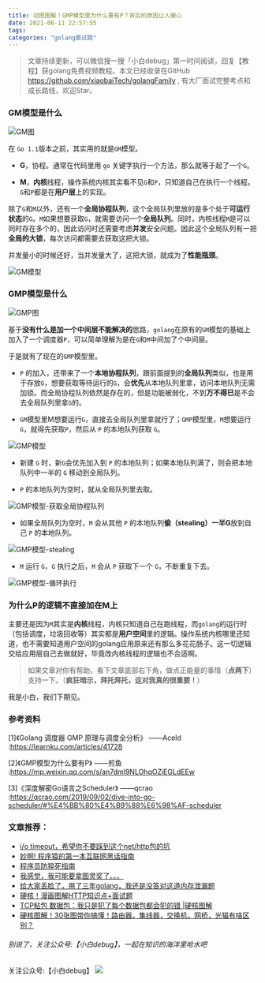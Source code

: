 ```yaml
---
title: 动图图解！GMP模型里为什么要有P？背后的原因让人暖心
date: 2021-06-11 22:57:55
tags:
categories: "golang面试题"
---
```



> 文章持续更新，可以微信搜一搜「小白debug」第一时间阅读，回复【教程】获golang免费视频教程。本文已经收录在GitHub https://github.com/xiaobaiTech/golangFamily , 有大厂面试完整考点和成长路线，欢迎Star。



### GM模型是什么

![GM图](https://cdn.jsdelivr.net/gh/xiaobaiTech/image/GM%E5%9B%BE.png)



在 `Go 1.1`版本之前，其实用的就是`GM`模型。
<!-- more -->
- **G**，协程。通常在代码里用  `go`  关键字执行一个方法，那么就等于起了一个`G`。

- **M**，**内核**线程，操作系统内核其实看不见`G`和`P`，只知道自己在执行一个线程。`G`和`P`都是在**用户层**上的实现。

除了`G`和`M`以外，还有一个**全局协程队列**，这个全局队列里放的是多个处于**可运行状态**的`G`。`M`如果想要获取`G`，就需要访问一个**全局队列**。同时，内核线程`M`是可以同时存在多个的，因此访问时还需要考虑**并发**安全问题。因此这个全局队列有一把**全局的大锁**，每次访问都需要去获取这把大锁。

并发量小的时候还好，当并发量大了，这把大锁，就成为了**性能瓶颈**。



![GM模型](https://cdn.jsdelivr.net/gh/xiaobaiTech/image/GM%E6%A8%A1%E5%9E%8B.gif)



### GMP模型是什么

![GMP图](https://cdn.jsdelivr.net/gh/xiaobaiTech/image/GMP图.png)

基于**没有什么是加一个中间层不能解决的**思路，`golang`在原有的`GM`模型的基础上加入了一个调度器`P`，可以简单理解为是在`G`和`M`中间加了个中间层。

于是就有了现在的`GMP`模型里。

- `P` 的加入，还带来了一个**本地协程队列**，跟前面提到的**全局队列**类似，也是用于存放`G`，想要获取等待运行的`G`，会**优先**从本地队列里拿，访问本地队列无需加锁。而全局协程队列依然是存在的，但是功能被弱化，不到**万不得已**是不会去全局队列里拿`G`的。

- `GM`模型里M想要运行`G`，直接去全局队列里拿就行了；`GMP`模型里，`M`想要运行`G`，就得先获取`P`，然后从 `P` 的本地队列获取 `G`。

![GMP模型](https://cdn.jsdelivr.net/gh/xiaobaiTech/image/GMP%E6%A8%A1%E5%9E%8B1.gif)

- 新建 `G` 时，新`G`会优先加入到 `P` 的本地队列；如果本地队列满了，则会把本地队列中一半的 `G` 移动到全局队列。

- `P` 的本地队列为空时，就从全局队列里去取。

![GMP模型-获取全局协程队列](https://cdn.jsdelivr.net/gh/xiaobaiTech/image/GMP%E6%A8%A1%E5%9E%8B-%E8%8E%B7%E5%8F%96%E5%85%A8%E5%B1%80%E5%8D%8F%E7%A8%8B%E9%98%9F%E5%88%97.gif)

- 如果全局队列为空时，`M` 会从其他 `P` 的本地队列**偷（stealing）一半G**放到自己 `P` 的本地队列。

![GMP模型-stealing](https://cdn.jsdelivr.net/gh/xiaobaiTech/image/GMP%E6%A8%A1%E5%9E%8B-stealing2.gif)

- `M` 运行 `G`，`G` 执行之后，`M` 会从 `P` 获取下一个 `G`，不断重复下去。

![GMP模型-循环执行](https://cdn.jsdelivr.net/gh/xiaobaiTech/image/GMP%E6%A8%A1%E5%9E%8B4.gif)





### 为什么P的逻辑不直接加在M上

主要还是因为`M`其实是**内核**线程，内核只知道自己在跑线程，而`golang`的运行时（包括调度，垃圾回收等）其实都是**用户空间**里的逻辑。操作系统内核哪里还知道，也不需要知道用户空间的golang应用原来还有那么多花花肠子。这一切逻辑交给应用层自己去做就好，毕竟改内核线程的逻辑也不合适啊。



>  如果文章对你有帮助，看下文章底部右下角，做点正能量的事情（**点两下**）支持一下。（**疯狂暗示，拜托拜托，这对我真的很重要！**）

我是小白，我们下期见。



### 参考资料

[1]《Golang 调度器 GMP 原理与调度全分析》  ——Aceld :https://learnku.com/articles/41728  

[2]《GMP模型为什么要有P》   ——煎鱼 :https://mp.weixin.qq.com/s/an7dml9NLOhqOZjEGLdEEw

[3]《深度解密Go语言之Scheduler》 ——qcrao :https://qcrao.com/2019/09/02/dive-into-go-scheduler/#%E4%BB%80%E4%B9%88%E6%98%AF-scheduler 



### 文章推荐：

- [i/o timeout，希望你不要踩到这个net/http包的坑](https://mp.weixin.qq.com/s/UBiZp2Bfs7z1_mJ-JnOT1Q) 
- [妙啊! 程序猿的第一本互联网黑话指南](https://mp.weixin.qq.com/s/btksE3RUxtioSYrYpChEeQ) 
- [程序员防猝死指南](https://mp.weixin.qq.com/s/PwIbKDTi0uSxhUWC56sJYg) 
- [我感觉，我可能要拿图灵奖了。。。](https://mp.weixin.qq.com/s/rLLfj883lJbWr21wHAJTJA) 
- [给大家丢脸了，用了三年golang，我还是没答对这道内存泄漏题](https://mp.weixin.qq.com/s/T6XXaFFyyOJioD6dqDJpFg)
- [硬核！漫画图解HTTP知识点+面试题](https://mp.weixin.qq.com/s/T41YBEmG4lkxokDLzRxVgA) 
- [TCP粘包 数据包：我只是犯了每个数据包都会犯的错 |硬核图解](https://mp.weixin.qq.com/s/PwIbKDTi0uSxhUWC56sJYg) 
- [硬核图解！30张图带你搞懂！路由器，集线器，交换机，网桥，光猫有啥区别？](https://mp.weixin.qq.com/s/BJqp72EyEMahxi2XOfSrBQ) 





###### 别说了，关注公众号:【小白debug】，一起在知识的海洋里呛水吧

关注公众号:【小白debug】
![](https://cdn.jsdelivr.net/gh/xiaobaiTech/image/默认标题_动态横版二维码_2021-03-19-0.gif)



